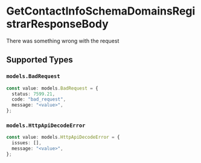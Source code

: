 # GetContactInfoSchemaDomainsRegistrarResponseBody

There was something wrong with the request


## Supported Types

### `models.BadRequest`

```typescript
const value: models.BadRequest = {
  status: 7599.21,
  code: "bad_request",
  message: "<value>",
};
```

### `models.HttpApiDecodeError`

```typescript
const value: models.HttpApiDecodeError = {
  issues: [],
  message: "<value>",
};
```

